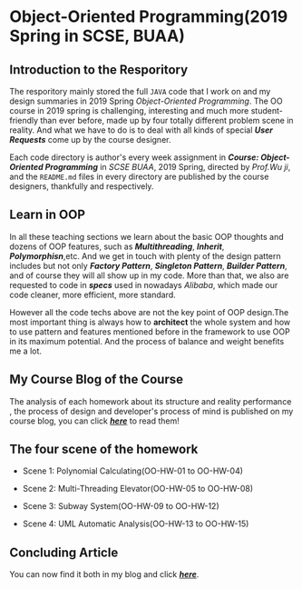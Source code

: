 # Object-Oriented Programming(2019 Spring in SCSE, BUAA)

## Introduction to the Resporitory

The resporitory mainly stored the full `JAVA` code that I work on and my design summaries in 2019 Spring *Object-Oriented Programming*. The OO course in 2019 spring is challenging, interesting and much more student-friendly than ever before, made up by four totally different problem scene in reality. And what we have to do is to deal with all kinds of special ***User Requests*** come up by the course designer. 

Each code directory is author's every week assignment in ***Course: Object-Oriented Programming*** in *SCSE BUAA*, 2019 Spring, directed by *Prof.Wu ji*, and the `README.md` files in every directory are published by the course designers, thankfully and respectively.


## Learn in OOP

In all these teaching sections we learn about the basic OOP thoughts and dozens of OOP features, such as ***Multithreading***, ***Inherit***, ***Polymorphisn***,etc. And we get in touch with plenty of the design pattern includes but not only ***Factory Pattern***, ***Singleton Pattern***,   ***Builder Pattern***, and of course they will all show up in my code. More than that, we also are requested to code in ***specs*** used in nowadays *Alibaba*, which made our code cleaner, more efficient, more standard.

However all the code techs above are not the key point of OOP design.The most important thing is always how to **architect** the whole system and how to use pattern and features mentioned before in the framework to use OOP in its maximum potential. And the process of balance and weight benefits me a lot.

## My Course Blog of the Course
The analysis of each homework about its structure and reality performance , the process of design and developer's process of mind is published on my course blog, you can click [***here***](https://www.cnblogs.com/zhangxinmiao2019/) to read them!


## The four scene of the homework

- Scene 1: Polynomial Calculating(OO-HW-01 to OO-HW-04)

- Scene 2: Multi-Threading Elevator(OO-HW-05 to OO-HW-08)

- Scene 3: Subway System(OO-HW-09 to OO-HW-12)

- Scene 4: UML Automatic Analysis(OO-HW-13 to OO-HW-15)

## Concluding Article

You can now find it both in my blog and click [***here***](OO-HW-15-final/Summary_of_w13_to_w14.docx).
